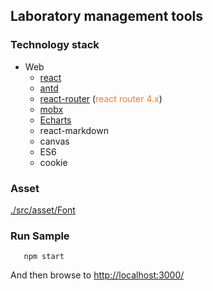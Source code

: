 ## Laboratory management tools


### Technology stack

- Web
	 - [react](https://facebook.github.io/react/)
	 - [antd](https://ant.design/index-cn) 
	 - [react-router](https://react-guide.github.io/react-router-cn/) (<span style="color: rgb(243,121,52);">react router 4.x</span>)
	 - [mobx](https://github.com/mobxjs/mobx)
	 - [Echarts](https://www.echartsjs.com/zh/index.html)
	 - react-markdown
	 - canvas
	 - ES6
	 - cookie	
	 
### Asset

[./src/asset/Font](https://pan.baidu.com/s/1KC2KaM243SNO1DFyjO0PsQ)
	
### Run Sample

```
   npm start
```
And then browse to [http://localhost:3000/](http://localhost:3000/)<br/>


